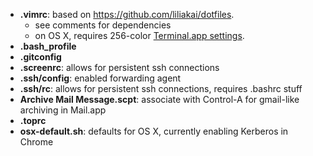 * **.vimrc**: based on https://github.com/liliakai/dotfiles. 
  * see comments for dependencies
  * on OS X, requires 256-color [Terminal.app settings](https://github.com/altercation/solarized/tree/master/osx-terminal.app-colors-solarized/xterm-256color).
* **.bash_profile**
* **.gitconfig**
* **.screenrc**: allows for persistent ssh connections
* **.ssh/config**: enabled forwarding agent
* **.ssh/rc**: allows for persistent ssh connections, requires .bashrc stuff
* **Archive Mail Message.scpt**: associate with Control-A for gmail-like archiving in Mail.app
* **.toprc**
* **osx-default.sh**: defaults for OS X, currently enabling Kerberos in Chrome



